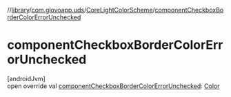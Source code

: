 //[library](../../../index.md)/[com.glovoapp.uds](../index.md)/[CoreLightColorScheme](index.md)/[componentCheckboxBorderColorErrorUnchecked](component-checkbox-border-color-error-unchecked.md)

# componentCheckboxBorderColorErrorUnchecked

[androidJvm]\
open override val [componentCheckboxBorderColorErrorUnchecked](component-checkbox-border-color-error-unchecked.md): [Color](https://developer.android.com/reference/kotlin/androidx/compose/ui/graphics/Color.html)
